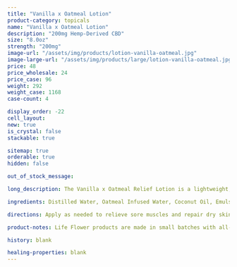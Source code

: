 ```yaml
---
title: "Vanilla x Oatmeal Lotion"
product-category: topicals
name: "Vanilla x Oatmeal Lotion"
description: "200mg Hemp-Derived CBD"
size: "8.0oz"
strength: "200mg"
image-url: "/assets/img/products/lotion-vanilla-oatmeal.jpg"
image-large-url: "/assets/img/products/large/lotion-vanilla-oatmeal.jpg"
price: 48
price_wholesale: 24
price_case: 96
weight: 292
weight_case: 1168
case-count: 4

display_order: -22
cell_layout:
new: true
is_crystal: false
stackable: true

sitemap: true
orderable: true
hidden: false

out_of_stock_message:

long_description: The Vanilla x Oatmeal Relief Lotion is a lightweight, synergistic blend of plant oils and botanical fats formulated to nourish and repair vital skin function on a cellular level. Infused with a light, neutral essential oil blend and paired with 500mg of revitalizing hemp-derived CBD to offer 24 hours of healing cellular hydration, restoration and support.

ingredients: Distilled Water, Oatmeal Infused Water, Coconut Oil, Emulsifying Wax NF, Grape Seed Oil, Avocado Oil, Abyssinian Oil, Sweet Almond Oil, Fermented Radish Root, Vanilla Bean Oil, Coconut Fruit Extract, Non GMO Citric Acid Rosemary Leaf Extract, Organic Hemp-Derived Cannabidiol

directions: Apply as needed to relieve sore muscles and repair dry skin or as an all natural, lightweight daily moisturizer. Not for internal use.

product-notes: Life Flower products are made in small batches with all-natural and boutique ingredients. Orders are processed and ship within 14 business days. Please allow additional time for&nbsp;delivery.

history: blank

healing-properties: blank
---
```

